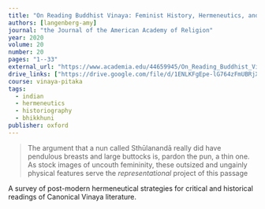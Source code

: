 ```yaml
---
title: "On Reading Buddhist Vinaya: Feminist History, Hermeneutics, and Translating Women’s Bodies"
authors: [langenberg-amy]
journal: "the Journal of the American Academy of Religion"
year: 2020
volume: 20
number: 20
pages: "1--33"
external_url: "https://www.academia.edu/44659945/On_Reading_Buddhist_Vinaya_Feminist_History_Hermeneutics_and_Translating_Womens_Bodies"
drive_links: ["https://drive.google.com/file/d/1ENLKFgEpe-lG764zFmUBRjXQTTq0FBC3/view?usp=drivesdk"]
course: vinaya-pitaka
tags:
  - indian
  - hermeneutics
  - historiography
  - bhikkhuni
publisher: oxford
---
```


> The argument that a nun called Sthūlanandā really did have pendulous breasts and large buttocks is, pardon the pun, a thin one. As stock images of uncouth femininity, these outsized and ungainly physical features serve the *representational* project of this passage

A survey of post-modern hermeneutical strategies for critical and historical readings of Canonical Vinaya literature.
